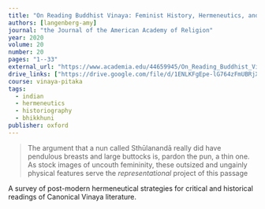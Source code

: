 ```yaml
---
title: "On Reading Buddhist Vinaya: Feminist History, Hermeneutics, and Translating Women’s Bodies"
authors: [langenberg-amy]
journal: "the Journal of the American Academy of Religion"
year: 2020
volume: 20
number: 20
pages: "1--33"
external_url: "https://www.academia.edu/44659945/On_Reading_Buddhist_Vinaya_Feminist_History_Hermeneutics_and_Translating_Womens_Bodies"
drive_links: ["https://drive.google.com/file/d/1ENLKFgEpe-lG764zFmUBRjXQTTq0FBC3/view?usp=drivesdk"]
course: vinaya-pitaka
tags:
  - indian
  - hermeneutics
  - historiography
  - bhikkhuni
publisher: oxford
---
```


> The argument that a nun called Sthūlanandā really did have pendulous breasts and large buttocks is, pardon the pun, a thin one. As stock images of uncouth femininity, these outsized and ungainly physical features serve the *representational* project of this passage

A survey of post-modern hermeneutical strategies for critical and historical readings of Canonical Vinaya literature.
